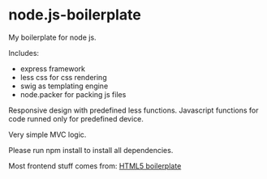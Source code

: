 node.js-boilerplate
===================

My boilerplate for node js.

Includes:
  - express framework
  - less css for css rendering
  - swig as templating engine
  - node.packer for packing js files

Responsive design with predefined less functions.
Javascript functions for code runned only for predefined device.

Very simple MVC logic.

Please run npm install to install all dependencies.

Most frontend stuff comes from: [HTML5 boilerplate](http://html5boilerplate.com/)

